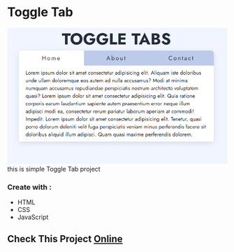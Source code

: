 # Toggle Tab
![tab menu](./Capture.PNG)
this is simple Toggle Tab project


 ### Create with :
  - HTML
  - CSS
  - JavaScript

## Check This Project [Online](https://ariansefatdeveloper.github.io/toggle-tab/)